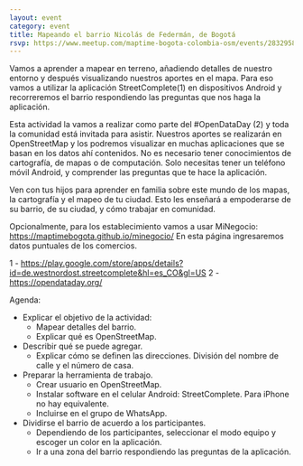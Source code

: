 ```yaml
---
layout: event
category: event
title: Mapeando el barrio Nicolás de Federmán, de Bogotá
rsvp: https://www.meetup.com/maptime-bogota-colombia-osm/events/283295807
---
```


Vamos a aprender a mapear en terreno, añadiendo detalles de nuestro entorno y después visualizando nuestros aportes en el mapa.
Para eso vamos a utilizar la aplicación StreetComplete(1) en dispositivos Android y recorreremos el barrio respondiendo las preguntas que nos haga la aplicación.

Esta actividad la vamos a realizar como parte del #OpenDataDay (2) y toda la comunidad está invitada para asistir.
Nuestros aportes se realizarán en OpenStreetMap y los podremos visualizar en muchas aplicaciones que se basan en los datos ahí contenidos.
No es necesario tener conocimientos de cartografía, de mapas o de computación.
Solo necesitas tener un teléfono móvil Android, y comprender las preguntas que te hace la aplicación.

Ven con tus hijos para aprender en familia sobre este mundo de los mapas, la cartografía y el mapeo de tu ciudad.
Esto les enseñará a empoderarse de su barrio, de su ciudad, y cómo trabajar en comunidad.

Opcionalmente, para los establecimiento vamos a usar MiNegocio: https://maptimebogota.github.io/minegocio/
En esta página ingresaremos datos puntuales de los comercios.

1 - https://play.google.com/store/apps/details?id=de.westnordost.streetcomplete&hl=es_CO&gl=US
2 - https://opendataday.org/

Agenda:

* Explicar el objetivo de la actividad:
  * Mapear detalles del barrio.
  * Explicar qué es OpenStreetMap.
* Describir qué se puede agregar.
  * Explicar cómo se definen las direcciones. División del nombre de calle y el número de casa.
* Preparar la herramienta de trabajo.
  * Crear usuario en OpenStreetMap.
  * Instalar software en el celular Android: StreetComplete. Para iPhone no hay equivalente.
  * Incluirse en el grupo de WhatsApp.
* Dividirse el barrio de acuerdo a los participantes.
  * Dependiendo de los participantes, seleccionar el modo equipo y escoger un color en la aplicación.
  * Ir a una zona del barrio respondiendo las preguntas de la aplicación.
